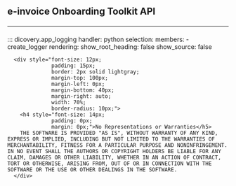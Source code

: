 ## e-invoice Onboarding Toolkit API<hr/>
::: dicovery.app_logging
    handler: python
    selection:
      members:
        - create_logger
    rendering:
      show_root_heading: false
      show_source: false



      <div style="font-size: 12px;
                  padding: 15px;
                  border: 2px solid lightgray;
                  margin-top: 100px;
                  margin-left: 0px;
                  margin-bottom: 40px;
                  margin-right: auto;
                  width: 70%;
                  border-radius: 10px;">
        <h4 style="font-size: 14px;
                  padding: 0px;
                  margin: 0px;">No Representations or Warranties</h5>
        THE SOFTWARE IS PROVIDED "AS IS", WITHOUT WARRANTY OF ANY KIND, EXPRESS OR IMPLIED, INCLUDING BUT NOT LIMITED TO THE WARRANTIES OF MERCHANTABILITY, FITNESS FOR A PARTICULAR PURPOSE AND NONINFRINGEMENT. IN NO EVENT SHALL THE AUTHORS OR COPYRIGHT HOLDERS BE LIABLE FOR ANY CLAIM, DAMAGES OR OTHER LIABILITY, WHETHER IN AN ACTION OF CONTRACT, TORT OR OTHERWISE, ARISING FROM, OUT OF OR IN CONNECTION WITH THE SOFTWARE OR THE USE OR OTHER DEALINGS IN THE SOFTWARE.
      </div>
